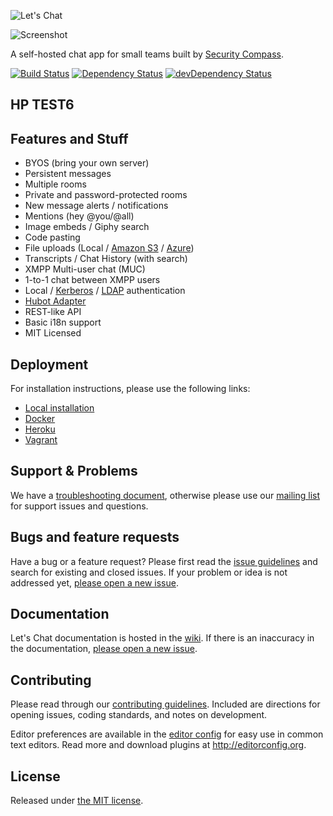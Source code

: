 ![Let's Chat](http://i.imgur.com/0a3l5VF.png)

![Screenshot](http://i.imgur.com/C4uMD67.png)

A self-hosted chat app for small teams built by [Security Compass][seccom].

[![Build Status](https://travis-ci.org/sdelements/lets-chat.svg?branch=master)](https://travis-ci.org/sdelements/lets-chat)
[![Dependency Status](https://david-dm.org/sdelements/lets-chat.svg)](https://david-dm.org/sdelements/lets-chat)
[![devDependency Status](https://david-dm.org/verchol/lets-chat/dev-status.svg)](https://david-dm.org/sdelements/lets-chat#info=devDependencies)  
## HP TEST6
## Features and Stuff

* BYOS (bring your own server)
* Persistent messages
* Multiple rooms
* Private and password-protected rooms
* New message alerts / notifications
* Mentions (hey @you/@all)
* Image embeds / Giphy search
* Code pasting
* File uploads (Local / [Amazon S3][s3] / [Azure][azure])
* Transcripts / Chat History (with search)
* XMPP Multi-user chat (MUC)
* 1-to-1 chat between XMPP users
* Local / [Kerberos][kerberos] / [LDAP][ldap] authentication
* [Hubot Adapter][hubot]
* REST-like API
* Basic i18n support
* MIT Licensed


## Deployment

For installation instructions, please use the following links:

* [Local installation][install-local]
* [Docker][install-docker]
* [Heroku][install-heroku]
* [Vagrant][install-vagrant]

## Support & Problems

We have a [troubleshooting document][troubleshooting], otherwise please use our
[mailing list][mailing-list] for support issues and questions.


## Bugs and feature requests

Have a bug or a feature request? Please first read the [issue
guidelines][contributing] and search for existing and closed issues. If your
problem or idea is not addressed yet, [please open a new issue][new-issue].


## Documentation

Let's Chat documentation is hosted in the [wiki]. If there is an inaccuracy in
the documentation, [please open a new issue][new-issue].


## Contributing

Please read through our [contributing guidelines][contributing]. Included are
directions for opening issues, coding standards, and notes on development.

Editor preferences are available in the [editor config][editorconfig] for easy
use in common text editors. Read more and download plugins at
<http://editorconfig.org>.


## License

Released under [the MIT license][license].


[wiki]: https://github.com/sdelements/lets-chat/wiki
[troubleshooting]: https://github.com/sdelements/lets-chat/blob/master/TROUBLESHOOTING.md
[mailing-list]: https://groups.google.com/forum/#!forum/lets-chat-app
[tracker]: https://github.com/sdelements/lets-chat/issues
[contributing]: https://github.com/sdelements/lets-chat/blob/master/CONTRIBUTING.md
[new-issue]: https://github.com/sdelements/lets-chat/issues/new
[editorconfig]: https://github.com/sdelements/lets-chat/blob/master/.editorconfig
[license]: https://github.com/sdelements/lets-chat/blob/master/LICENSE
[ldap]: https://github.com/sdelements/lets-chat-ldap
[kerberos]: https://github.com/sdelements/lets-chat-kerberos
[s3]: https://github.com/sdelements/lets-chat-s3
[seccom]: http://securitycompass.com/
[hubot]: https://github.com/sdelements/hubot-lets-chat
[azure]: https://github.com/maximilian-krauss/lets-chat-azure
[install-local]: https://github.com/sdelements/lets-chat/wiki/Installation
[install-docker]: https://registry.hub.docker.com/u/sdelements/lets-chat/
[install-heroku]: https://github.com/sdelements/lets-chat/wiki/Heroku
[install-vagrant]: https://github.com/sdelements/lets-chat/wiki/Vagrant
